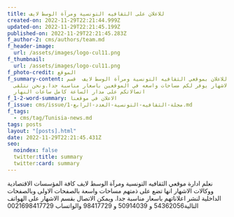 ```yaml
---
title: للاعلان على الثقافيه التونسية ومرآة الوسط لايف
created-on: 2022-11-29T22:21:44.999Z
updated-on: 2022-11-29T22:21:45.199Z
published-on: 2022-11-29T22:21:45.283Z
f_author-2: cms/authors/team.md
f_header-image:
  url: /assets/images/logo-cul11.png
f_thumbnail:
  url: /assets/images/logo-cul11.png
f_photo-credit: الموقع
f_summary-content: للاعلان بموقعي الثقافيه التونسية ومرآة الوسط لايف  قسم
  الاشهار يوفر لكم مساحات واسعه في الموقعين باسعار مناسبة جدا.ونحن نتلقى
  اتصالاتكم على مدار الساعة كامل ساعات النهار
f_1-2-word-summary: الاعلان في موقعنا
f_issue: cms/issue/مجلة-الثقافيه-التونسية-العدد-الرابع-1.md
f_tags:
  - cms/tag/Tunisia-news.md
tags: posts
layout: "[posts].html"
date: 2022-11-29T22:21:45.431Z
seo:
  noindex: false
  twitter:title: summary
  twitter:card: summary
---
```

نعلم ادارة موقعي الثقافيه التونسية ومرآة الوسط لايف كافة المؤسسات الاقتصادية ووكالات الاشهار  انها تضع على ذمتهم مساحات واسعة بالصفحات الاولى وبالصفحات الداخلية لنشر اعلاناتهم  باسعار مناسبة جدا. ويمكن الاتصال بقسم الاشهار على الهواتف التالية54362056 و 50914039 و 98417729 والواتساب 0021698417729 